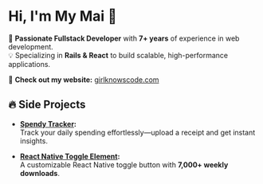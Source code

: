 # Hi, I'm My Mai 👋  

🚀 **Passionate Fullstack Developer** with **7+ years** of experience in web development.  
💡 Specializing in **Rails & React** to build scalable, high-performance applications.  

🔗 **Check out my website:** [girlknowscode.com](https://girlknowscode.com/)  

## 🔥 Side Projects  

- **[Spendy Tracker](https://spendy.girlknowscode.com/):**  
  Track your daily spending effortlessly—upload a receipt and get instant insights.  

- **[React Native Toggle Element](https://www.npmjs.com/package/react-native-toggle-element):**  
  A customizable React Native toggle button with **7,000+ weekly downloads**.  
